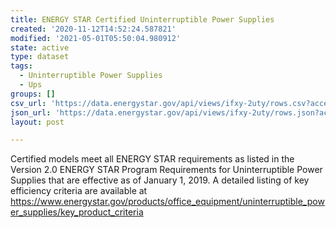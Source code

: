 ```yaml
---
title: ENERGY STAR Certified Uninterruptible Power Supplies
created: '2020-11-12T14:52:24.587821'
modified: '2021-05-01T05:50:04.980912'
state: active
type: dataset
tags:
  - Uninterruptible Power Supplies
  - Ups
groups: []
csv_url: 'https://data.energystar.gov/api/views/ifxy-2uty/rows.csv?accessType=DOWNLOAD'
json_url: 'https://data.energystar.gov/api/views/ifxy-2uty/rows.json?accessType=DOWNLOAD'
layout: post

---
```

Certified models meet all ENERGY STAR requirements as listed in the Version 2.0 ENERGY STAR Program Requirements for Uninterruptible Power Supplies that are effective as of  January 1, 2019. A detailed listing of key efficiency criteria are available at https://www.energystar.gov/products/office_equipment/uninterruptible_power_supplies/key_product_criteria

